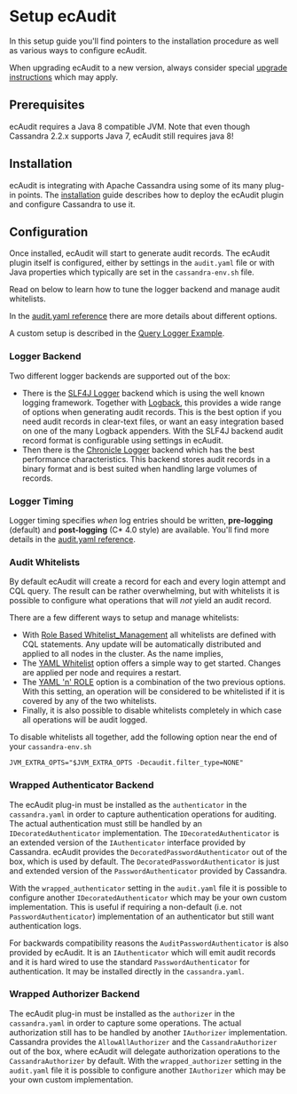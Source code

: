 # Setup ecAudit

In this setup guide you'll find pointers to the installation procedure as well as various ways to configure ecAudit.

When upgrading ecAudit to a new version, always consider special [upgrade instructions](../UPGRADING.md) which may apply.


## Prerequisites

ecAudit requires a Java 8 compatible JVM.
Note that even though Cassandra 2.2.x supports Java 7, ecAudit still requires java 8!


## Installation

ecAudit is integrating with Apache Cassandra using some of its many plug-in points.
The [installation](install.md) guide describes how to deploy the ecAudit plugin and configure Cassandra to use it.


## Configuration

Once installed, ecAudit will start to generate audit records.
The ecAudit plugin itself is configured,
either by settings in the ```audit.yaml``` file
or with Java properties which typically are set in the ```cassandra-env.sh``` file.

Read on below to learn how to tune the logger backend and manage audit whitelists.

In the [audit.yaml reference](audit_yaml_reference.md) there are more details about different options.

A custom setup is described in the [Query Logger Example](example_query_logger.md).


### Logger Backend

Two different logger backends are supported out of the box:
* There is the [SLF4J Logger](slf4j_logger.md) backend which is using the well known logging framework.
  Together with [Logback](https://logback.qos.ch/), this provides a wide range of options when generating audit records.
  This is the best option if you need audit records in clear-text files, or want an easy integration based on one of the many Logback appenders.
  With the SLF4J backend audit record format is configurable using settings in ecAudit.
* Then there is the [Chronicle Logger](chronicle_logger.md) backend which has the best performance characteristics.
  This backend stores audit records in a binary format and is best suited when handling large volumes of records.


### Logger Timing

Logger timing specifies *when* log entries should be written, **pre-logging** (default) and **post-logging** (C* 4.0 style) are available.
You'll find more details in the [audit.yaml reference](audit_yaml_reference.md).


### Audit Whitelists

By default ecAudit will create a record for each and every login attempt and CQL query.
The result can be rather overwhelming,
but with whitelists it is possible to configure what operations that will *not* yield an audit record.

There are a few different ways to setup and manage whitelists:
* With [Role Based Whitelist_Management](role_whitelist_management.md) all whitelists are defined with CQL statements.
  Any update will be automatically distributed and applied to all nodes in the cluster.
  As the name implies,
* The [YAML Whitelist](yaml_whitelist_management.md) option offers a simple way to get started.
  Changes are applied per node and requires a restart.
* The [YAML 'n' ROLE](yaml_and_role_whitelist_management.md) option is a combination of the two previous options.
  With this setting, an operation will be considered to be whitelisted if it is covered by any of the two whitelists.
* Finally, it is also possible to disable whitelists completely in which case all operations will be audit logged.

To disable whitelists all together, add the following option near the end of your ```cassandra-env.sh```

```
JVM_EXTRA_OPTS="$JVM_EXTRA_OPTS -Decaudit.filter_type=NONE"
```


### Wrapped Authenticator Backend

The ecAudit plug-in must be installed as the ```authenticator``` in the ```cassandra.yaml``` in order to capture authentication operations for auditing.
The actual authentication must still be handled by an ```IDecoratedAuthenticator``` implementation.
The ```IDecoratedAuthenticator``` is an extended version of the ```IAuthenticator``` interface provided by Cassandra.
ecAudit provides the ```DecoratedPasswordAuthenticator``` out of the box, which is used by default.
The ```DecoratedPasswordAuthenticator``` is just and extended version of the ```PasswordAuthenticator``` provided by Cassandra.

With the ```wrapped_authenticator``` setting in the ```audit.yaml``` file it is possible to configure another ```IDecoratedAuthenticator``` which may be your own custom implementation.
This is useful if requiring a non-default (i.e. not ```PasswordAuthenticator```) implementation of an authenticator but still want authentication logs.

For backwards compatibility reasons the ```AuditPasswordAuthenticator``` is also provided by ecAudit.
It is an ```IAuthenticator``` which will emit audit records and it is hard wired to use the standard ```PasswordAuthenticator``` for authentication.
It may be installed directly in the  ```cassandra.yaml```.


### Wrapped Authorizer Backend

The ecAudit plug-in must be installed as the ```authorizer``` in the ```cassandra.yaml``` in order to capture some operations.
The actual authorization still has to be handled by another ```IAuthorizer``` implementation.
Cassandra provides the ```AllowAllAuthorizer``` and the ```CassandraAuthorizer``` out of the box,
where ecAudit will delegate authorization operations to the ```CassandraAuthorizer``` by default.
With the ```wrapped_authorizer``` setting in the ```audit.yaml``` file it is possible to configure another ```IAuthorizer``` which may be your own custom implementation.
